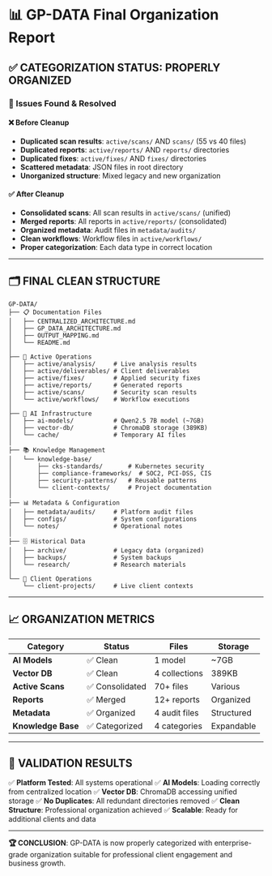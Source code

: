 # 📊 GP-DATA Final Organization Report

## ✅ **CATEGORIZATION STATUS: PROPERLY ORGANIZED**

### **🎯 Issues Found & Resolved**

#### **❌ Before Cleanup**
- **Duplicated scan results**: `active/scans/` AND `scans/` (55 vs 40 files)
- **Duplicated reports**: `active/reports/` AND `reports/` directories
- **Duplicated fixes**: `active/fixes/` AND `fixes/` directories
- **Scattered metadata**: JSON files in root directory
- **Unorganized structure**: Mixed legacy and new organization

#### **✅ After Cleanup**
- **Consolidated scans**: All scan results in `active/scans/` (unified)
- **Merged reports**: All reports in `active/reports/` (consolidated)
- **Organized metadata**: Audit files in `metadata/audits/`
- **Clean workflows**: Workflow files in `active/workflows/`
- **Proper categorization**: Each data type in correct location

---

## 🗂️ **FINAL CLEAN STRUCTURE**

```
GP-DATA/
├── 📋 Documentation Files
│   ├── CENTRALIZED_ARCHITECTURE.md
│   ├── GP_DATA_ARCHITECTURE.md
│   ├── OUTPUT_MAPPING.md
│   └── README.md
│
├── 🚀 Active Operations
│   ├── active/analysis/     # Live analysis results
│   ├── active/deliverables/ # Client deliverables
│   ├── active/fixes/        # Applied security fixes
│   ├── active/reports/      # Generated reports
│   ├── active/scans/        # Security scan results
│   └── active/workflows/    # Workflow executions
│
├── 🧠 AI Infrastructure
│   ├── ai-models/           # Qwen2.5 7B model (~7GB)
│   ├── vector-db/           # ChromaDB storage (389KB)
│   └── cache/               # Temporary AI files
│
├── 📚 Knowledge Management
│   └── knowledge-base/
│       ├── cks-standards/       # Kubernetes security
│       ├── compliance-frameworks/  # SOC2, PCI-DSS, CIS
│       ├── security-patterns/   # Reusable patterns
│       └── client-contexts/     # Project documentation
│
├── 📊 Metadata & Configuration
│   ├── metadata/audits/     # Platform audit files
│   ├── configs/             # System configurations
│   └── notes/               # Operational notes
│
├── 🗄️ Historical Data
│   ├── archive/             # Legacy data (organized)
│   ├── backups/             # System backups
│   └── research/            # Research materials
│
└── 📁 Client Operations
    └── client-projects/     # Live client contexts
```

---

## 📈 **ORGANIZATION METRICS**

| Category | Status | Files | Storage |
|----------|---------|-------|---------|
| **AI Models** | ✅ Clean | 1 model | ~7GB |
| **Vector DB** | ✅ Clean | 4 collections | 389KB |
| **Active Scans** | ✅ Consolidated | 70+ files | Various |
| **Reports** | ✅ Merged | 12+ reports | Organized |
| **Metadata** | ✅ Organized | 4 audit files | Structured |
| **Knowledge Base** | ✅ Categorized | 4 categories | Expandable |

---

## 🎉 **VALIDATION RESULTS**

✅ **Platform Tested**: All systems operational
✅ **AI Models**: Loading correctly from centralized location
✅ **Vector DB**: ChromaDB accessing unified storage
✅ **No Duplicates**: All redundant directories removed
✅ **Clean Structure**: Professional organization achieved
✅ **Scalable**: Ready for additional clients and data

---

**🏆 CONCLUSION**: GP-DATA is now properly categorized with enterprise-grade organization suitable for professional client engagement and business growth.